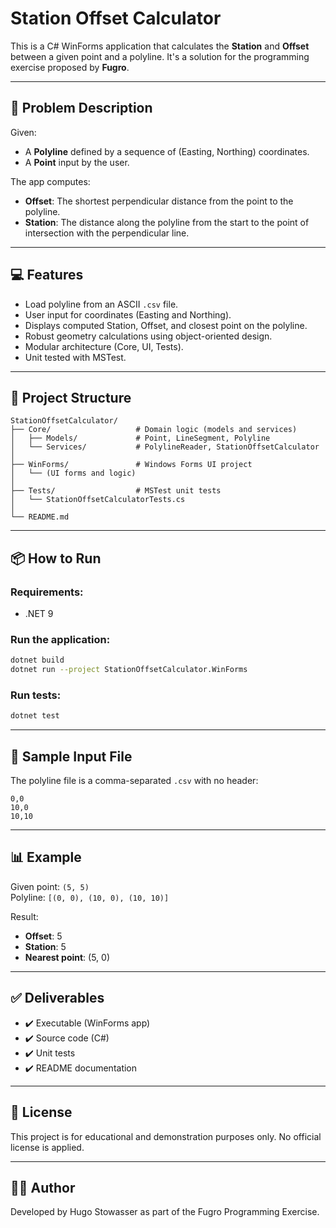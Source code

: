 # Station Offset Calculator

This is a C# WinForms application that calculates the **Station** and **Offset** between a given point and a polyline. It's a solution for the programming exercise proposed by **Fugro**.

---

## 📐 Problem Description

Given:
- A **Polyline** defined by a sequence of (Easting, Northing) coordinates.
- A **Point** input by the user.

The app computes:
- **Offset**: The shortest perpendicular distance from the point to the polyline.
- **Station**: The distance along the polyline from the start to the point of intersection with the perpendicular line.

---

## 💻 Features

- Load polyline from an ASCII `.csv` file.
- User input for coordinates (Easting and Northing).
- Displays computed Station, Offset, and closest point on the polyline.
- Robust geometry calculations using object-oriented design.
- Modular architecture (Core, UI, Tests).
- Unit tested with MSTest.

---

## 📁 Project Structure

```
StationOffsetCalculator/
├── Core/                   # Domain logic (models and services)
│   ├── Models/             # Point, LineSegment, Polyline
│   └── Services/           # PolylineReader, StationOffsetCalculator
│
├── WinForms/               # Windows Forms UI project
│   └── (UI forms and logic)
│
├── Tests/                  # MSTest unit tests
│   └── StationOffsetCalculatorTests.cs
│
└── README.md
```

---

## 📦 How to Run

### Requirements:
- .NET 9

### Run the application:
```bash
dotnet build
dotnet run --project StationOffsetCalculator.WinForms
```

### Run tests:
```bash
dotnet test
```

---

## 🧪 Sample Input File

The polyline file is a comma-separated `.csv` with no header:

```
0,0
10,0
10,10
```

---

## 📊 Example

Given point: `(5, 5)`  
Polyline: `[(0, 0), (10, 0), (10, 10)]`

Result:
- **Offset**: 5
- **Station**: 5
- **Nearest point**: (5, 0)

---

## ✅ Deliverables

- ✔️ Executable (WinForms app)
- ✔️ Source code (C#)
- ✔️ Unit tests
- ✔️ README documentation

---

## 📄 License

This project is for educational and demonstration purposes only. No official license is applied.

---

## 🙋‍♂️ Author

Developed by Hugo Stowasser as part of the Fugro Programming Exercise.
